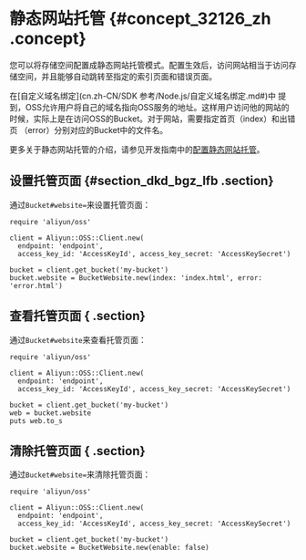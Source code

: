 # 静态网站托管 {#concept_32126_zh .concept}

您可以将存储空间配置成静态网站托管模式。配置生效后，访问网站相当于访问存储空间，并且能够自动跳转至指定的索引页面和错误页面。

在[自定义域名绑定](cn.zh-CN/SDK 参考/Node.js/自定义域名绑定.md#)中 提到，OSS允许用户将自己的域名指向OSS服务的地址。这样用户访问他的网站的 时候，实际上是在访问OSS的Bucket。对于网站，需要指定首页（index）和出错页 （error）分别对应的Bucket中的文件名。

更多关于静态网站托管的介绍，请参见开发指南中的[配置静态网站托管](../../../../cn.zh-CN/开发指南/静态网站托管/配置静态网站托管.md#)。

## 设置托管页面 {#section_dkd_bgz_lfb .section}

通过`Bucket#website=`来设置托管页面：

```language-ruby
require 'aliyun/oss'

client = Aliyun::OSS::Client.new(
  endpoint: 'endpoint',
  access_key_id: 'AccessKeyId', access_key_secret: 'AccessKeySecret')

bucket = client.get_bucket('my-bucket')
bucket.website = BucketWebsite.new(index: 'index.html', error: 'error.html')

```

## 查看托管页面 { .section}

通过`Bucket#website`来查看托管页面：

```language-ruby
require 'aliyun/oss'

client = Aliyun::OSS::Client.new(
  endpoint: 'endpoint',
  access_key_id: 'AccessKeyId', access_key_secret: 'AccessKeySecret')

bucket = client.get_bucket('my-bucket')
web = bucket.website
puts web.to_s

```

## 清除托管页面 { .section}

通过`Bucket#website=`来清除托管页面：

```language-ruby
require 'aliyun/oss'

client = Aliyun::OSS::Client.new(
  endpoint: 'endpoint',
  access_key_id: 'AccessKeyId', access_key_secret: 'AccessKeySecret')

bucket = client.get_bucket('my-bucket')
bucket.website = BucketWebsite.new(enable: false)

```

